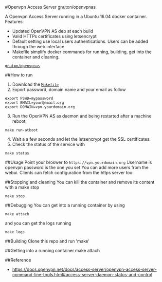 #Openvpn Access Server
gnuton/openvpnas

A Openvpn Access Server running in a Ubuntu 16.04 docker container.
Features:
* Updated OpenVPN AS deb at each build
* Valid HTTPs certificates using letsencrypt
* Default setting use local users authentications. Users can be added through the web interface.
* Makefile simplify docker commands for running, building, get into the container and cleaning. 


[`gnuton/openvpnas`](https://registry.hub.docker.com/u/gnuton/openvpn/)

##How to run
1. Download the  [`Makefile`](https://raw.githubusercontent.com/gnuton/docker-openvpnas/master/Makefile)
2. Export password, domain name and your email as follow 
```
export PSWD=mypassword
export EMAIL=your@email.org
export DOMAIN=vpn.yourdomain.org
```
3. Run the OpenVPN AS as daemon and being restarted after a machine reboot
```
make run-atboot
```
4. Wait a a few seconds and let the letsencrypt get the SSL certificates.
5. Check the status of the service with 
```
make status
```


##Usage
Point your broswer to ```https://vpn.yourdomain.org```
Username is openvpn password is the one you set
You can add more users from the webui.
Clients can fetch configuration from the https server too.

##Stopping and cleaning 
You can kill the container and remove its content with a make stop
```
make stop
```

##Debugging
You can get into a running container by using
```
make attach
```
and you can get the logs running
```
make logs
```

##Building
Clone this repo and run 'make'

##Getting into a running container
make attach

##Reference
* https://docs.openvpn.net/docs/access-server/openvpn-access-server-command-line-tools.html#access-server-daemon-status-and-control

